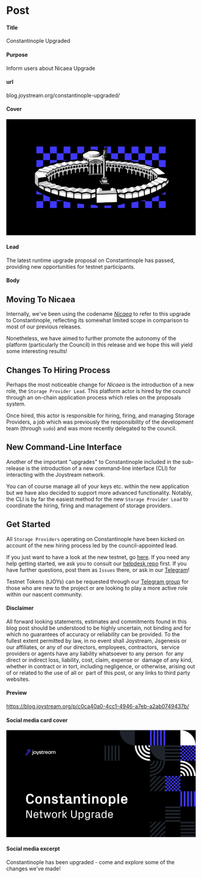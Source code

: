 # Post

#### Title

Constantinople Upgraded

#### Purpose

Inform users about Nicaea Upgrade

#### url

blog.joystream.org/constantinople-upgraded/

#### Cover

<p align="center"><img src="constantinople-upgraded-cover.png"></p>

#### Lead
The latest runtime upgrade proposal on Constantinople has passed, providing new opportunities for testnet participants.


#### Body

Moving To Nicaea
----------------

Internally, we've been using the codename *[Nicaea](https://en.wikipedia.org/wiki/Nicaea#Byzantine_period)* to refer to this upgrade to Constantinople, reflecting its somewhat limited scope in comparison to most of our previous releases.

Nonetheless, we have aimed to further promote the autonomy of the platform (particularly the Council) in this release and we hope this will yield some interesting results!

Changes To Hiring Process
-------------------------

Perhaps the most noticeable change for *Nicaea* is the introduction of a new role, the `Storage Provider Lead`. This platform actor is hired by the council through an on-chain application process which relies on the proposals system.

Once hired, this actor is responsible for hiring, firing, and managing Storage Providers, a job which was previously the responsibility of the development team (through `sudo`) and was more recently delegated to the council.

New Command-Line Interface
--------------------------

Another of the important "upgrades" to Constantinople included in the sub-release is the introduction of a new command-line interface (CLI) for interacting with the Joystream network.

You can of course manage all of your keys etc. within the new application but we have also decided to support more advanced functionality. Notably, the CLI is by far the easiest method for the new `Storage Provider Lead` to coordinate the hiring, firing and management of storage providers.

Get Started
-----------

All `Storage Providers` operating on Constantinople have been kicked on account of the new hiring process led by the council-appointed lead.

If you just want to have a look at the new testnet, go [here](http://testnet.joystream.org/). If you need any help getting started, we ask you to consult our [helpdesk repo](https://github.com/Joystream/helpdesk) first. If you have further questions, post them as `Issues` there, or ask in our [Telegram](https://t.me/JoyStreamOfficial)!

Testnet Tokens (tJOYs) can be requested through our [Telegram group](https://t.me/JoyStreamOfficial) for those who are new to the project or are looking to play a more active role within our nascent community.

#### Disclaimer

All forward looking statements, estimates and commitments found in this blog post should be understood to be highly uncertain, not binding and for which no 
guarantees of accuracy or reliability can be provided. To the fullest extent permitted by law, in no event shall Joystream, Jsgenesis or our affiliates, 
or any of our directors, employees, contractors,  service providers or agents have any liability whatsoever to any person  for any direct or indirect loss, 
liability, cost, claim, expense or  damage of any kind, whether in contract or in tort, including negligence, or otherwise, arising out of or related to the 
use of all or  part of this post, or any links to third party websites.

#### Preview

https://blog.joystream.org/p/c0ca40a0-4cc1-4946-a7eb-a2ab0749437b/

#### Social media card cover

<p align="center"><img src="constantinople-upgraded-twitter-cover.png"></p>

#### Social media excerpt

Constantinople has been upgraded - come and explore some of the changes we've made!
